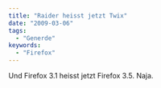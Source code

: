 ```yaml
---
title: "Raider heisst jetzt Twix"
date: "2009-03-06"
tags:
  - "Generde"
keywords:
  - "Firefox"
---
```


Und Firefox 3.1 heisst jetzt Firefox 3.5. Naja.
